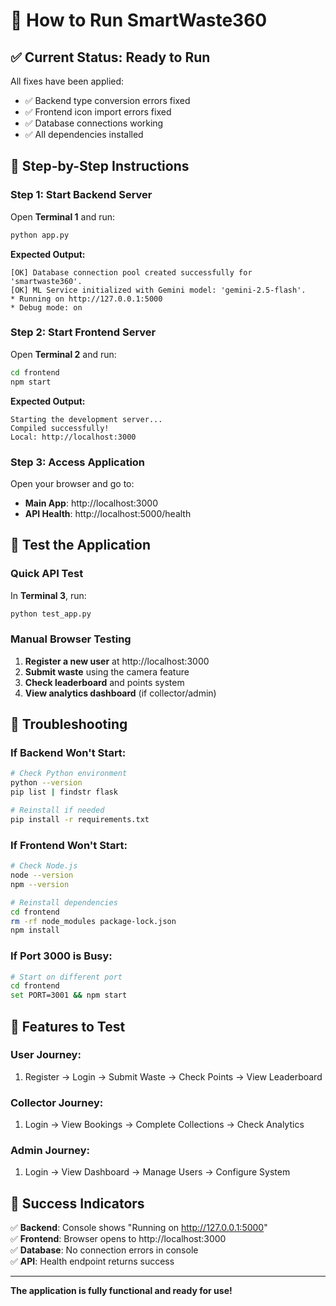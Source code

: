 # 🚀 How to Run SmartWaste360

## ✅ **Current Status: Ready to Run**

All fixes have been applied:
- ✅ Backend type conversion errors fixed
- ✅ Frontend icon import errors fixed  
- ✅ Database connections working
- ✅ All dependencies installed

## 🎯 **Step-by-Step Instructions**

### **Step 1: Start Backend Server**
Open **Terminal 1** and run:
```bash
python app.py
```

**Expected Output:**
```
[OK] Database connection pool created successfully for 'smartwaste360'.
[OK] ML Service initialized with Gemini model: 'gemini-2.5-flash'.
* Running on http://127.0.0.1:5000
* Debug mode: on
```

### **Step 2: Start Frontend Server**  
Open **Terminal 2** and run:
```bash
cd frontend
npm start
```

**Expected Output:**
```
Starting the development server...
Compiled successfully!
Local: http://localhost:3000
```

### **Step 3: Access Application**
Open your browser and go to:
- **Main App**: http://localhost:3000
- **API Health**: http://localhost:5000/health

## 🧪 **Test the Application**

### **Quick API Test**
In **Terminal 3**, run:
```bash
python test_app.py
```

### **Manual Browser Testing**
1. **Register a new user** at http://localhost:3000
2. **Submit waste** using the camera feature
3. **Check leaderboard** and points system
4. **View analytics dashboard** (if collector/admin)

## 🔧 **Troubleshooting**

### **If Backend Won't Start:**
```bash
# Check Python environment
python --version
pip list | findstr flask

# Reinstall if needed
pip install -r requirements.txt
```

### **If Frontend Won't Start:**
```bash
# Check Node.js
node --version
npm --version

# Reinstall dependencies
cd frontend
rm -rf node_modules package-lock.json
npm install
```

### **If Port 3000 is Busy:**
```bash
# Start on different port
cd frontend
set PORT=3001 && npm start
```

## 📱 **Features to Test**

### **User Journey:**
1. Register → Login → Submit Waste → Check Points → View Leaderboard

### **Collector Journey:**  
1. Login → View Bookings → Complete Collections → Check Analytics

### **Admin Journey:**
1. Login → View Dashboard → Manage Users → Configure System

## 🎉 **Success Indicators**

✅ **Backend**: Console shows "Running on http://127.0.0.1:5000"  
✅ **Frontend**: Browser opens to http://localhost:3000  
✅ **Database**: No connection errors in console  
✅ **API**: Health endpoint returns success  

---

**The application is fully functional and ready for use!**